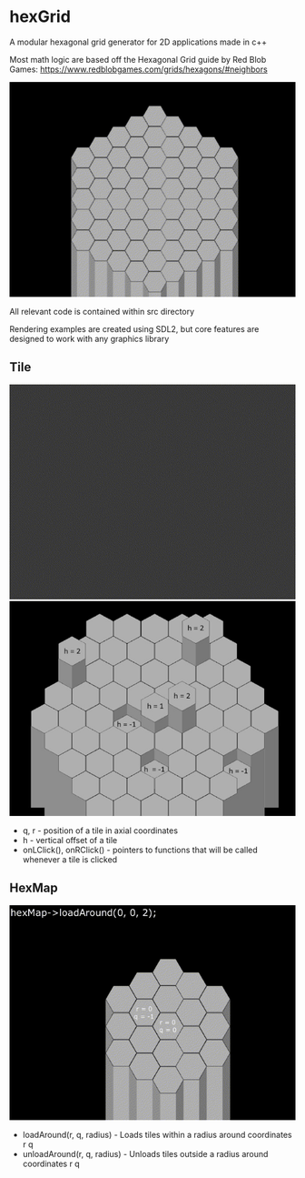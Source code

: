 # hexGrid
A modular hexagonal grid generator for 2D applications made in c++

Most math logic are based off the Hexagonal Grid guide by Red Blob Games:
https://www.redblobgames.com/grids/hexagons/#neighbors

![](https://github.com/alexBriauzov/hexGrid/blob/main/github/hexgif.gif)

All relevant code is contained within src directory

Rendering examples are created using SDL2, but core features are designed to work with any graphics library

## Tile
![](https://github.com/alexBriauzov/hexGrid/blob/main/github/tilecoord.gif)
![](https://github.com/alexBriauzov/hexGrid/blob/main/github/tilesHeights.jpg) 
- q, r - position of a tile in axial coordinates
- h - vertical offset of a tile
- onLClick(), onRClick() - pointers to functions that will be called whenever a tile is clicked

## HexMap
![](https://github.com/alexBriauzov/hexGrid/blob/main/github/hexload.gif)
- loadAround(r, q, radius) - Loads tiles within a radius around coordinates r q
- unloadAround(r, q, radius) - Unloads tiles outside a radius around coordinates r q

